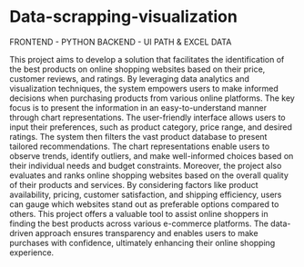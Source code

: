 # Data-scrapping-visualization

FRONTEND - PYTHON
BACKEND - UI PATH & EXCEL DATA

This project aims to develop a solution that facilitates the identification of the best
products on online shopping websites based on their price, customer reviews, and
ratings. By leveraging data analytics and visualization techniques, the system
empowers users to make informed decisions when purchasing products from various
online platforms. The key focus is to present the information in an easy-to-understand
manner through chart representations.
 The user-friendly interface allows users to input their preferences, such as product
category, price range, and desired ratings. The system then filters the vast product
database to present tailored recommendations. The chart representations enable users
to observe trends, identify outliers, and make well-informed choices based on their
individual needs and budget constraints.
 Moreover, the project also evaluates and ranks online shopping websites based on
the overall quality of their products and services. By considering factors like product
availability, pricing, customer satisfaction, and shipping efficiency, users can gauge
which websites stand out as preferable options compared to others.
 This project offers a valuable tool to assist online shoppers in finding the best
products across various e-commerce platforms. The data-driven approach ensures
transparency and enables users to make purchases with confidence, ultimately
enhancing their online shopping experience. 
 
